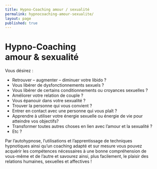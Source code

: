 ```yaml
---
title: Hypno-Coaching amour / sexualité
permalink: hypnocoaching-amour-sexualite/
layout: page
published: true
---
```


# Hypno-Coaching<br/>amour & sexualité

Vous désirez :

- Retrouver – augmenter – diminuer votre libido ?
- Vous libérer de dysfonctionnements sexuels ?
- Vous libérer de certains conditionnements ou croyances sexuelles ?
- Améliorer votre relation de couple ?
- Vous épanouir dans votre sexualité ?
- Trouver la personne qui vous convient ?
- Entrer en contact avec une personne qui vous plaît ?
- Apprendre à utiliser votre énergie sexuelle ou énergie de vie pour atteindre vos objectifs?
- Transformer toutes autres choses en lien avec l’amour et la sexualité ?
- Etc ?

Par l’autohypnose, l’utilisations et l’apprentissage de techniques hypnotiques ainsi qu’un coaching adapté et sur mesure vous pouvez acquérir les compétences nécessaires à une bonne compréhension de vous-même et de l’autre et savourez ainsi, plus facilement, le plaisir des relations humaines, sexuelles et affectives !
